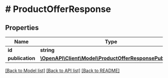 # # ProductOfferResponse

## Properties

Name | Type | Description | Notes
------------ | ------------- | ------------- | -------------
**id** | **string** | Product id. | [optional]
**publication** | [**\OpenAPI\Client\Model\ProductOfferResponsePublication**](ProductOfferResponsePublication.md) |  | [optional]

[[Back to Model list]](../../README.md#models) [[Back to API list]](../../README.md#endpoints) [[Back to README]](../../README.md)
